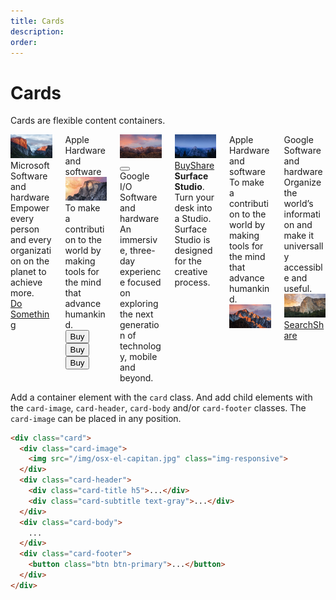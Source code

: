 ```yaml
---
title: Cards
description: 
order: 
---
```


# Cards

Cards are flexible content containers.

<div class="vp-raw docs-demo columns">
  <div class="column col-6 col-xs-12">
    <div class="card">
      <div class="card-image"><img class="img-responsive" src="/img/osx-el-capitan.jpg" alt="OS X El Capitan"></div>
      <div class="card-header">
        <div class="card-title h5">Microsoft</div>
        <div class="card-subtitle text-gray">Software and hardware</div>
      </div>
      <div class="card-body">Empower every person and every organization on the planet to achieve more.</div>
      <div class="card-footer"><a class="btn btn-primary" href="#cards">Do Something</a></div>
    </div>
  </div>
  <div class="column col-6 col-xs-12">
    <div class="card">
      <div class="card-header">
        <div class="card-title h5">Apple</div>
        <div class="card-subtitle text-gray">Hardware and software</div>
      </div>
      <div class="card-image"><img class="img-responsive" src="/img/osx-yosemite.jpg" alt="OS X Yosemite"></div>
      <div class="card-body">To make a contribution to the world by making tools for the mind that advance humankind.</div>
      <div class="card-footer">
        <div class="btn-group btn-group-block">
          <button class="btn btn-primary">Buy</button>
          <button class="btn">Buy</button>
          <button class="btn">Buy</button>
        </div>
      </div>
    </div>
  </div>
  <div class="column col-6 col-xs-12">
    <div class="card">
      <div class="card-image"><img class="img-responsive" src="/img/macos-sierra-2.jpg" alt="macOS Sierra"></div>
      <div class="card-header">
        <button class="btn btn-primary float-right"><i class="icon icon-plus"></i></button>
        <div class="card-title h5">Google I/O</div>
        <div class="card-subtitle text-gray">Software and hardware</div>
      </div>
      <div class="card-body">An immersive, three-day experience focused on exploring the next generation of technology, mobile and beyond.</div>
    </div>
  </div>
  <div class="column col-6 col-xs-12">
    <div class="card">
      <div class="card-image"><img class="img-responsive" src="/img/osx-el-capitan-2.jpg" alt="OS X El Capitan"></div>
      <div class="card-footer"><a class="btn btn-primary" href="#cards">Buy</a><a class="btn btn-link" href="#cards">Share</a></div>
      <div class="card-body"><strong>Surface Studio</strong>. Turn your desk into a Studio. Surface Studio is designed for the creative process.</div>
    </div>
  </div>
  <div class="column col-6 col-xs-12">
    <div class="card">
      <div class="card-header">
        <div class="card-title h5">Apple</div>
        <div class="card-subtitle text-gray">Hardware and software</div>
      </div>
      <div class="card-body">To make a contribution to the world by making tools for the mind that advance humankind.</div>
      <div class="card-image"><img class="img-responsive" src="/img/macos-sierra.jpg" alt="macOS Sierra"></div>
    </div>
  </div>
  <div class="column col-6 col-xs-12">
    <div class="card">
      <div class="card-header">
        <div class="card-title h5">Google</div>
        <div class="card-subtitle text-gray">Software and hardware</div>
      </div>
      <div class="card-body">Organize the world’s information and make it universally accessible and useful.</div>
      <div class="card-image"><img class="img-responsive" src="/img/osx-yosemite-2.jpg" alt="OS X Yosemite"></div>
      <div class="card-footer"><a class="btn btn-primary" href="#cards">Search</a><a class="btn btn-link" href="#cards">Share</a></div>
    </div>
  </div>
</div>

Add a container element with the `card` class. And add child elements with the `card-image`, `card-header`, `card-body` and/or `card-footer` classes. The `card-image` can be placed in any position.

```html
<div class="card">
  <div class="card-image">
    <img src="/img/osx-el-capitan.jpg" class="img-responsive">
  </div>
  <div class="card-header">
    <div class="card-title h5">...</div>
    <div class="card-subtitle text-gray">...</div>
  </div>
  <div class="card-body">
    ...
  </div>
  <div class="card-footer">
    <button class="btn btn-primary">...</button>
  </div>
</div>
```

<!-- @see https://github.com/spectre-org/spectre-docs/issues/17 -->
